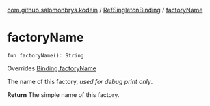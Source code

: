 [com.github.salomonbrys.kodein](../index.md) / [RefSingletonBinding](index.md) / [factoryName](.)

# factoryName

`fun factoryName(): String`

Overrides [Binding.factoryName](../../com.github.salomonbrys.kodein.bindings/-binding/factory-name.md)

The name of this factory, *used for debug print only*.

**Return**
The simple name of this factory.

